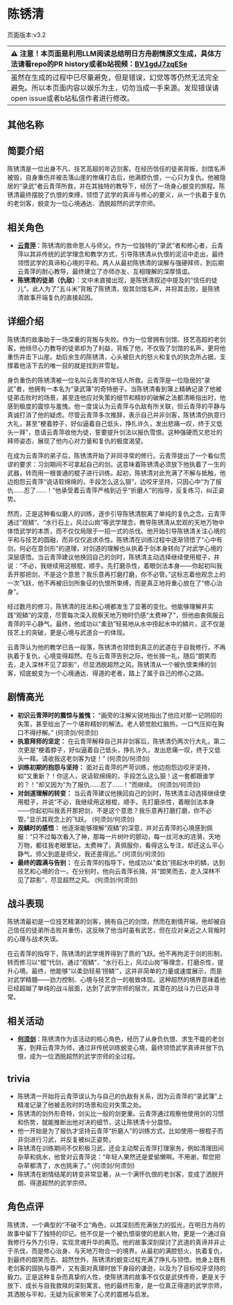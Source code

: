 # 陈锈清
页面版本:v3.2
 

| :warning: 注意！本页面是利用LLM阅读总结明日方舟剧情原文生成，具体方法请看repo的PR history或者b站视频：[BV1gdJ7zqESe](https://www.bilibili.com/video/BV1gdJ7zqESe/)         |
|:----------------------------|
| 虽然在生成的过程中已尽量避免，但是错误，幻觉等等仍然无法完全避免。所以本页面内容以娱乐为主，切勿当成一手来源。发现错误请open issue或者b站私信作者进行修改。|



## 其他名称

## 简要介绍
陈锈清是一位出身不凡、技艺高超的年迈剑客。在经历信任的徒弟背叛，剑馆名声被毁，自身重伤并被击落山崖的惨痛打击后，他满腔仇恨，一心只为复仇。他被隐居的“录武”者云青萍所救，并在其独特的教导下，经历了一场身心蜕变的旅程。陈锈清最终摆脱了仇恨的束缚，领悟了武学的真谛与修心的要义，从一个执着于复仇的老剑客，蜕变为一位心境通达、洒脱超然的武学宗师。
## 相关角色
-   **[云青萍](extended_char_yun_qing_ping.md)**：陈锈清的救命恩人与师父。作为一位独特的“录武”者和修心者，云青萍以其非传统的武学理念和教学方式，引导陈锈清从仇恨的泥沼中走出，最终领悟武学的真谛和心境的平和。两人从最初陈锈清的误解与强硬拜师，到后期云青萍的耐心教导，最终建立了亦师亦友、互相理解的深厚情谊。
-   **陈锈清的徒弟（仇敌）**：文中未直接出现，是陈锈清叙述中提及的“信任的徒儿”。此人为了“五斗米”背叛了陈锈清，毁其剑馆名声，并将其击败，是陈锈清故事开端复仇的直接起因。
## 详细介绍
陈锈清的故事始于一场深重的背叛与失败。作为一位曾拥有剑馆、技艺高超的老剑客，他倾尽心力教导的徒弟却为了利益，背叛了他，不仅毁了剑馆的名声，更将他重伤并击下山崖。劫后余生的陈锈清，心头被巨大的怒火和复仇的执念所占据，支撑着他活下去的唯一目的就是找到并雪耻。

身负重伤的陈锈清被一位名叫云青萍的年轻人所救。云青萍是一位隐居的“录武”者，他拥有一本名为“录武簿”的奇特册子。当陈锈清看到簿上精确记录了他被徒弟击败时的场景，甚至连他应对失策的细节和精妙的破解之法都清晰指出时，他感到极度的震惊与羞愧。他一度误认为云青萍与仇敌有所关联，但云青萍的平静与真诚打消了他的疑虑。尽管云青萍多次推辞，表示自己并非剑客，陈锈清仍执意行大礼，甚至“梗着脖子，好似逼着自己低头，挣扎许久，发出悲痛一叹，终于又低头一拜”，恳请云青萍收他为徒，誓要提升剑法以报仇雪恨。这种强硬而又悲壮的拜师姿态，展现了他内心对力量和复仇的极度渴望。

在成为云青萍的弟子后，陈锈清开始了非同寻常的修行。云青萍提出了一个看似荒谬的要求：习剑期间不可拿起自己的剑。这意味着陈锈清必须放下他执着了一生的武器，转而用一根普通的棍子进行训练。起初，陈锈清对此充满了不解与抵触，他边抱怨云青萍“说话软绵绵的，手段怎么这么狠”，边咬牙坚持，只因心中“为了报仇......忍了......！”他承受着云青萍严格到近乎“折磨人”的指导，反复练习，纠正姿势。

然而，正是这种看似磨人的训练，逐步引导陈锈清脱离了单纯的复仇之念。云青萍通过“观鳞”、“水行石上，风过山岗”等武学理念，教导陈锈清从宏观的天地万物中体悟武学的本质，而不仅仅局限于一招一式的杀伐。他开始引导陈锈清关注心境的平和与技艺的圆融，而非仅仅追求杀性。陈锈清在训练过程中逐渐领悟了“心中有剑，何必在意剑形”的道理，对剑道的理解也从执着于剑本身转向了对武学心境的深层感悟。当云青萍建议他换回自己的剑时，陈锈清主动选择继续使用棍子，并说：“不必，我继续用这根棍，顺手。先打磨杀性，着眼剑法本身——你起初叫我丢开那把剑，不是这个意思？我乐意再打磨打磨，你不必管。”这标志着他观念上的一次飞跃，他不再被旧剑所象征的仇恨所束缚，而是真正地将重心放在了“修心治身”。

经过数月的修习，陈锈清的技法和心境都发生了显著的变化。他能够理解并实践“观鳞”的深意，尽管每次深入观察天地万物时仍感“太费神了”，但他由衷佩服云青萍的平心静气。最终，他成功以“柔劲”轻易地从水中捞起水中的鳞片，这不仅是技艺上的突破，更是心境与武道合一的体现。

云青萍认为他的教学已告一段落，陈锈清也领悟到真正的武道在于自我修行，不再执着于复仇，心境变得超然。在与云青萍告别之际，他长揖一礼，随后“朗笑而去，走入深林不见了踪影”，尽显洒脱超然之风。陈锈清从一个被仇恨束缚的剑客，彻底蜕变为一个心境通达、得道的老者，踏上了属于自己的修心之路。
## 剧情高光
-   **初识云青萍时的震惊与羞愧：** “画旁的注解尖锐地指出了他应对那一记阴招的失策，甚至给出了一个堪称精妙的解法。老人顿觉脸红脑热，一口气压抑在胸口不得纾解。” (何须剑/何须剑)
-   **执意拜师的坚定：** 在云青萍解释自己并非剑客后，陈锈清仍两次行大礼，第二次更是“梗着脖子，好似逼着自己低头，挣扎许久，发出悲痛一叹，终于又低头一拜。请收我这老剑客为徒！” (何须剑/何须剑)
-   **训练初期的抱怨与坚持：** 面对云青萍的严苛训练，他边抱怨边咬牙坚持，如“又重新？！你这人，说话软绵绵的，手段怎么这么狠！这一套都跟谁学的？！”却又因为“为了报仇......忍了......！”而继续。 (何须剑/何须剑)
-   **对剑道理解的转变：** 当云青萍建议他换回自己的剑时，陈锈清主动选择继续使用棍子，并说“不必，我继续用这根棍，顺手。先打磨杀性，着眼剑法本身——你起初叫我丢开那把剑，不是这个意思？我乐意再打磨打磨，你不必管。”显示其观念上的飞跃。 (何须剑/何须剑)
-   **观鳞时的感悟：** 他逐渐能够理解“观鳞”的深意，并对云青萍的心境感到佩服：“只不过每次看入了神，那每一片树叶的颤动，每一丝河水的涟漪，天地万物，都往我老眼里钻，太费神了。真佩服你，看得这么专注，却还这么平心静气。师父到底是师父，我还差得远。” (何须剑/何须剑)
-   **最终的圆满与告别：** 在云青萍的指导下，他成功以“柔劲”捞起水中的鳞，达到技艺和心境的合一。在分别时，他向云青萍长揖，并“朗笑而去，走入深林不见了踪影”，尽显超然之风。 (何须剑/何须剑)
## 战斗表现
陈锈清最初是一位技艺精湛的剑客，拥有自己的剑馆，然而在剧情开端，他却被自己信任的徒弟所击败并重伤，这反映了他当时虽有武艺，但在应对亲近之人背叛时的心理与战术失误。

在云青萍的指导下，陈锈清的武学境界得到了质的飞跃。他不再拘泥于剑的形制，转而修习以“棍”代剑，通过“观鳞”、“水行石上，风过山岗”等理念，打磨杀性，提升心境。最终，他能够“以柔劲轻易‘捞鳞’”，这并非简单的力量或速度展示，而是对武学精髓——劲力控制、心境与技艺合一的极致体现。这种超然的境界意味着他已经超越了单纯的战斗层面，达到了武学宗师的层次，其潜在的战斗力已远非寻常。
## 相关活动
-   **[何须剑](../stories/story_reckpr_set_1.md)**：陈锈清作为该活动的核心角色，经历了从身负仇恨、求生不能的老剑客，到拜云青萍为师，通过非传统训练蜕变心境，最终领悟武学真谛并放下仇恨，成为一位洒脱超然的武学宗师的全过程。
## trivia
-   陈锈清一开始将云青萍误认为与自己的仇敌有关系，因为云青萍的“录武簿”上精准记录了他被击败时的场景和应对失策之处。
-   陈锈清的剑外形奇特，剑尖比一般的剑更重。云青萍通过观察他使用剑的习惯和伤势，就能推断出他对决的细节，这让陈锈清十分震惊。
-   他一开始是为了报仇才坚持云青萍“折磨人”的训练方式，比如使用一根棍子而非剑进行习武，并反复被纠正姿势。
-   陈锈清在训练期间不仅积极习武，还会主动帮云青萍打理家务，例如清理田间杂草和挑水，他曾对云青萍说：“年轻人果然还是爱偷懒啊。不用谢，帮您把杂草都清了，水也挑来了。” (何须剑/何须剑)
-   陈锈清在剧情结尾的转变非常显著，从一个满怀仇恨的老剑客，变成了洒脱开朗、得道超然的武学宗师。
## 角色点评
陈锈清，一个典型的“不破不立”角色，以其深刻而充满张力的弧光，在明日方舟的故事中留下了独特的印记。他不仅是一个被仇恨驱使的悲剧人物，更是一个通过自我修行与外力引导，实现灵魂升华的典范。他的故事深刻探讨了武道的真谛并非止于杀伐，而是修心治身、与天地万物合一的境界。从最初的满腔怒火、执着复仇，到最终的朗笑而去、超然世外，陈锈清的蜕变过程充满了挣扎与领悟。他身上既有老剑客的固执与尊严，又有面对真理时放下身段的谦逊，以及为了目标咬牙坚持的毅力。正是这种复杂而真挚的人性，使陈锈清的故事不仅仅是武侠传奇，更是关于放下、成长与自我救赎的深刻寓言。他的最终形象，是一位真正得道的武学宗师，其洒脱与平和，无疑为玩家带来了心灵的震撼与启发。